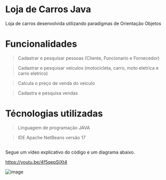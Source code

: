 # Loja de Carros Java

Loja de carros desenvolvida utilizando paradigmas de Orientação Objetos

##

# Funcionalidades
> Cadastrar e pesquisar pessoas (Cliente, Funcionario e Fornecedor)

> Cadastrar e pesquisar veiculos (motocicleta, carro, moto eletrica e carro eletrico)

> Calcula o preço de venda do veiculo

> Cadastra e pesquisa vendas
##

# Técnologias utilizadas
> Linguagem de programação JAVA

> IDE Apache NetBeans versão 17
##

Segue um vídeo explicativo do código e um diagrama abaixo.

https://youtu.be/4f5qepSjXt4

![image](https://user-images.githubusercontent.com/84422477/235577123-5e0df1cb-a82e-46dd-83ab-8cbe6bb056e0.png)

